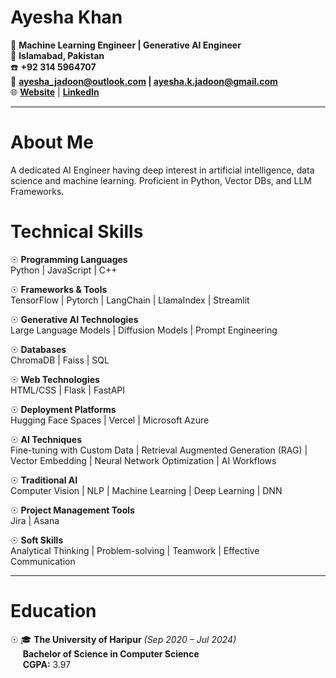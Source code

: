 # Ayesha Khan  

🔧 **Machine Learning Engineer | Generative AI Engineer**  
📍 **Islamabad, Pakistan**  
☎️ **+92 314 5964707**  
📧 **[ayesha_jadoon@outlook.com](mailto:ayesha_jadoon@outlook.com)  |  [ayesha.k.jadoon@gmail.com](mailto:ayesha.k.jadoon@gmail.com)**  
🌐 **[Website](https://my-portfolio-three-ecru-26.vercel.app/)** | **[LinkedIn](https://www.linkedin.com/in/ayeshajadoon)**  

---
# About Me
A dedicated AI Engineer having deep interest in artificial intelligence, data science and machine learning. Proficient in Python, Vector DBs, and LLM Frameworks.


# Technical Skills
☉ **Programming Languages**  
Python | JavaScript | C++  

☉ **Frameworks & Tools**  
TensorFlow | Pytorch | LangChain | LlamaIndex | Streamlit  

☉ **Generative AI Technologies**  
Large Language Models | Diffusion Models | Prompt Engineering  

☉ **Databases**  
ChromaDB | Faiss | SQL  

☉ **Web Technologies**  
HTML/CSS | Flask | FastAPI  

☉ **Deployment Platforms**  
Hugging Face Spaces | Vercel | Microsoft Azure  

☉ **AI Techniques**  
Fine-tuning with Custom Data | Retrieval Augmented Generation (RAG) | Vector Embedding | Neural Network Optimization  | AI Workflows

☉ **Traditional AI**  
Computer Vision | NLP | Machine Learning | Deep Learning | DNN  

☉ **Project Management Tools**  
Jira | Asana    

☉ **Soft Skills**  
Analytical Thinking | Problem-solving | Teamwork | Effective Communication  

---

# Education  
☉ 🎓 **The University of Haripur**  *(Sep 2020 – Jul 2024)*  
&nbsp;&nbsp;&nbsp;&nbsp; **Bachelor of Science in Computer Science**  
&nbsp;&nbsp;&nbsp;&nbsp; **CGPA:** 3.97  

